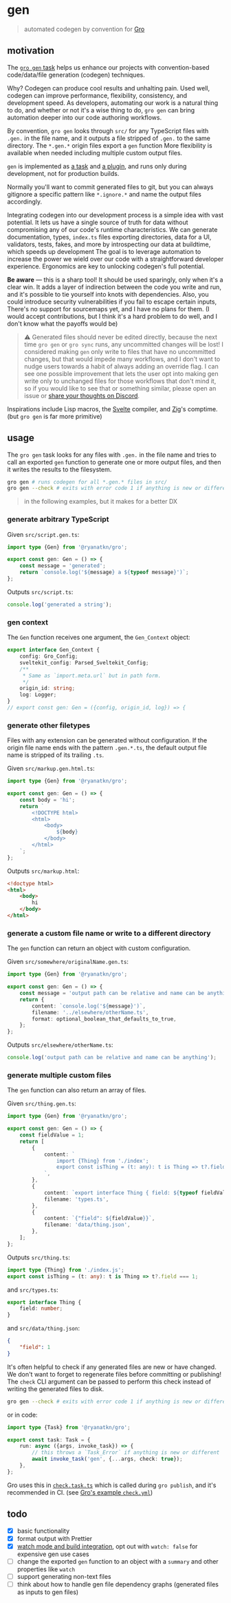 # gen

> automated codegen by convention for
> [Gro](https://github.com/ryanatkn/gro)

## motivation

The [`gro gen` task](/src/lib/gen.task.ts) helps us enhance our projects
with convention-based code/data/file generation (codegen) techniques.

Why? Codegen can produce cool results and unhalting pain.
Used well, codegen can improve performance, flexibility, consistency, and development speed.
As developers, automating our work is a natural thing to do,
and whether or not it's a wise thing to do,
`gro gen` can bring automation deeper into our code authoring workflows.

By convention, `gro gen` looks through `src/`
for any TypeScript files with `.gen.` in the file name,
and it outputs a file stripped of `.gen.` to the same directory.
The `*.gen.*` origin files export a `gen` function
More flexibility is available when needed
including multiple custom output files.

`gen` is implemented as [a task](/src/lib/gen.task.ts)
and [a plugin](/src/lib/gro_plugin_gen.ts),
and runs only during development, not for production builds.

Normally you'll want to commit generated files to git,
but you can always gitignore a specific pattern like `*.ignore.*`
and name the output files accordingly.

Integrating codegen into our development process
is a simple idea with vast potential.
It lets us have a single source of truth for data
without compromising any of our code's runtime characteristics.
We can generate documentation, types,
`index.ts` files exporting directories,
data for a UI,
validators, tests, fakes,
and more by introspecting our data at buildtime,
which speeds up development
The goal is to leverage automation to increase the power we wield over our code
with a straightforward developer experience.
Ergonomics are key to unlocking codegen's full potential.

**Be aware** — this is a sharp tool! It should be used sparingly, only when it's a clear win.
It adds a layer of indirection between the code you write and run,
and it's possible to tie yourself into knots with dependencies.
Also, you could introduce security vulnerabilities
if you fail to escape certain inputs,
There's no support for sourcemaps yet, and I have no plans for them.
(I would accept contributions, but I think it's a hard problem to do well,
and I don't know what the payoffs would be)

> ⚠️ Generated files should never be edited directly,
> because the next time `gro gen` or `gro sync` runs,
> any uncommitted changes will be lost!
> I considered making `gen` only write to files that have no uncommitted changes,
> but that would impede many workflows,
> and I don't want to nudge users towards a habit of always adding an override flag.
> I can see one possible improvement that lets the user
> opt into making gen write only to unchanged files for those workflows that don't mind it,
> so if you would like to see that or something similar,
> please open an issue or [share your thoughts on Discord](https://discord.gg/YU5tyeK72X).

Inspirations include Lisp macros, the
[Svelte](https://github.com/sveltejs/svelte) compiler,
and [Zig](https://github.com/ziglang/zig)'s comptime.
(but `gro gen` is far more primitive)

## usage

The `gro gen` task looks for any files with `.gen.`
in the file name and tries to call an exported `gen`
function to generate one or more output files,
and then it writes the results to the filesystem.

```bash
gro gen # runs codegen for all *.gen.* files in src/
gro gen --check # exits with error code 1 if anything is new or different; no-op to the fs
```

> in the following examples,
> but it makes for a better DX

### generate arbitrary TypeScript

Given `src/script.gen.ts`:

```ts
import type {Gen} from '@ryanatkn/gro';

export const gen: Gen = () => {
	const message = 'generated';
	return `console.log('${message} a ${typeof message}')`;
};
```

Outputs `src/script.ts`:

```ts
console.log('generated a string');
```

### gen context

The `Gen` function receives one argument, the `Gen_Context` object:

```ts
export interface Gen_Context {
	config: Gro_Config;
	sveltekit_config: Parsed_Sveltekit_Config;
	/**
	 * Same as `import.meta.url` but in path form.
	 */
	origin_id: string;
	log: Logger;
}
// export const gen: Gen = ({config, origin_id, log}) => {
```

### generate other filetypes

Files with any extension can be generated without configuration.
If the origin file name ends with the pattern `.gen.*.ts`,
the default output file name is stripped of its trailing `.ts`.

Given `src/markup.gen.html.ts`:

```ts
import type {Gen} from '@ryanatkn/gro';

export const gen: Gen = () => {
	const body = 'hi';
	return `
		<!DOCTYPE html>
		<html>
			<body>
				${body}
			</body>
		</html>
	`;
};
```

Outputs `src/markup.html`:

```html
<!doctype html>
<html>
	<body>
		hi
	</body>
</html>
```

### generate a custom file name or write to a different directory

The `gen` function can return an object with custom configuration.

Given `src/somewhere/originalName.gen.ts`:

```ts
import type {Gen} from '@ryanatkn/gro';

export const gen: Gen = () => {
	const message = 'output path can be relative and name can be anything';
	return {
		content: `console.log('${message}')`,
		filename: '../elsewhere/otherName.ts',
		format: optional_boolean_that_defaults_to_true,
	};
};
```

Outputs `src/elsewhere/otherName.ts`:

```ts
console.log('output path can be relative and name can be anything');
```

### generate multiple custom files

The `gen` function can also return an array of files.

Given `src/thing.gen.ts`:

```ts
import type {Gen} from '@ryanatkn/gro';

export const gen: Gen = () => {
	const fieldValue = 1;
	return [
		{
			content: `
				import {Thing} from './index';
				export const isThing = (t: any): t is Thing => t?.field === ${fieldValue};
			`,
		},
		{
			content: `export interface Thing { field: ${typeof fieldValue} }`,
			filename: 'types.ts',
		},
		{
			content: `{"field": ${fieldValue}}`,
			filename: 'data/thing.json',
		},
	];
};
```

Outputs `src/thing.ts`:

```ts
import type {Thing} from './index.js';
export const isThing = (t: any): t is Thing => t?.field === 1;
```

and `src/types.ts`:

```ts
export interface Thing {
	field: number;
}
```

and `src/data/thing.json`:

```json
{
	"field": 1
}
```

It's often helpful to check if any generated files are new or have changed.
We don't want to forget to regenerate files before committing or publishing!
The `check` CLI argument can be passed to perform this check
instead of writing the generated files to disk.

```bash
gro gen --check # exits with error code 1 if anything is new or different; no-op to the fs
```

or in code:

```ts
import type {Task} from '@ryanatkn/gro';

export const task: Task = {
	run: async ({args, invoke_task}) => {
		// this throws a `Task_Error` if anything is new or different
		await invoke_task('gen', {...args, check: true});
	},
};
```

Gro uses this in [`check.task.ts`](/src/lib/check.task.ts)
which is called during `gro publish`, and it's recommended in CI.
(see [Gro's example `check.yml`](/.github/workflows/check.yml))

## todo

- [x] basic functionality
- [x] format output with Prettier
- [x] [watch mode and build integration](https://github.com/ryanatkn/gro/pull/283),
      opt out with `watch: false` for expensive gen use cases
- [ ] change the exported `gen` function to an object with a `summary` and other properties like `watch`
- [ ] support generating non-text files
- [ ] think about how to handle gen file dependency graphs (generated files as inputs to gen files)
